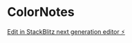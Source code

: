 # ColorNotes

[Edit in StackBlitz next generation editor ⚡️](https://stackblitz.com/~/github.com/NurTaleb/ColorNotes)